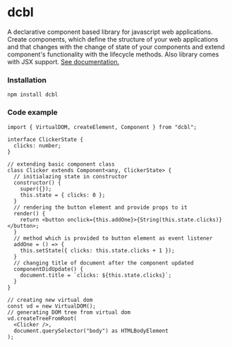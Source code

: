 # dcbl

A declarative component based library for javascript web applications.
Create components, which define the structure of your web applications and that changes with the change of state of your components and extend component's functionality with the lifecycle methods. Also library comes with JSX support.
[See documentation.](https://github.com/fidyay/dcbl/blob/master/docs/docs.md)

### Installation

    npm install dcbl

### Code example

    import { VirtualDOM, createElement, Component } from "dcbl";

    interface ClickerState {
      clicks: number;
    }

    // extending basic component class
    class Clicker extends Component<any, ClickerState> {
      // initialazing state in constructor
      constructor() {
        super({});
        this.state = { clicks: 0 };
      }
      // rendering the button element and provide props to it
      render() {
        return <button onclick={this.addOne}>{String(this.state.clicks)}</button>;
      }
      // method which is provided to button element as event listener
      addOne = () => {
        this.setState({ clicks: this.state.clicks + 1 });
      }
      // changing title of document after the component updated
      componentDidUpdate() {
        document.title = `clicks: ${this.state.clicks}`;
      }
    }

    // creating new virtual dom
    const vd = new VirtualDOM();
    // generating DOM tree from virtual dom
    vd.createTreeFromRoot(
      <Clicker />,
      document.querySelector("body") as HTMLBodyElement
    );
